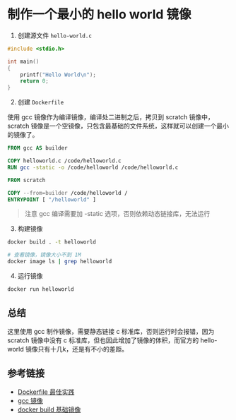 # 制作一个最小的 hello world 镜像

1. 创建源文件 `hello-world.c`

```c
#include <stdio.h>

int main()
{
    printf("Hello World\n");
    return 0;
}
```

2. 创建 `Dockerfile`

使用 gcc 镜像作为编译镜像，编译处二进制之后，拷贝到 scratch 镜像中，scratch 镜像是一个空镜像，只包含最基础的文件系统，这样就可以创建一个最小的镜像了。

```dockerfile
FROM gcc AS builder

COPY helloworld.c /code/helloworld.c
RUN gcc -static -o /code/helloworld /code/helloworld.c

FROM scratch

COPY --from=builder /code/helloworld /
ENTRYPOINT [ "/helloworld" ]
```

> 注意 gcc 编译需要加 -static 选项，否则依赖动态链接库，无法运行

3. 构建镜像

```sh
docker build . -t helloworld

# 查看镜像，镜像大小不到 1M
docker image ls | grep helloworld
```

4. 运行镜像

```sh
docker run helloworld
```

## 总结

这里使用 gcc 制作镜像，需要静态链接 c 标准库，否则运行时会报错，因为 scratch 镜像中没有 c 标准库，但也因此增加了镜像的体积，而官方的 hello-world 镜像只有十几k，还是有不小的差距。

## 参考链接

- [Dockerfile 最佳实践](https://docs.docker.com/develop/develop-images/dockerfile_best-practices/)
- [gcc 镜像](https://hub.docker.com/_/gcc)
- [docker build 基础镜像](https://docs.docker.com/build/building/base-images/)
